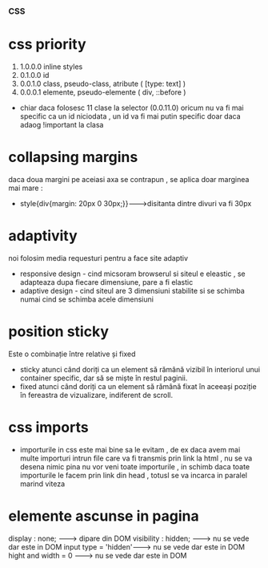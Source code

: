 ### CSS

# css priority
1. 1.0.0.0 inline styles 
2. 0.1.0.0 id 
3. 0.0.1.0 class, pseudo-class,  atribute ( [type: text] )
4. 0.0.0.1 elemente, pseudo-elemente ( div, ::before )

* chiar daca folosesc 11 clase la selector (0.0.11.0) oricum nu va fi mai specific ca un id niciodata , un id va fi mai putin specific doar daca adaog !important la clasa

# collapsing margins 
  daca doua margini pe aceiasi axa se contrapun , se aplica doar marginea mai mare :

* <div></div>
  <div></div>
  style{div{margin: 20px 0 30px;}}--->disitanta dintre divuri va fi 30px

# adaptivity
noi folosim media requesturi pentru a face site adaptiv
* responsive design - cind micsoram browserul si siteul e eleastic , se adapteaza dupa fiecare dimensiune, pare a fi elastic
* adaptive design   -  cind siteul are 3 dimensiuni stabilite si se schimba numai cind se schimba acele dimensiuni

# position sticky
Este o combinație între relative și fixed
- sticky atunci când doriți ca un element să rămână vizibil în interiorul unui container specific, dar să se miște în restul paginii.
- fixed atunci când doriți ca un element să rămână fixat în aceeași poziție în fereastra de vizualizare, indiferent de scroll.

# css imports
* importurile in css este mai bine sa le evitam , de ex daca avem mai multe importuri intrun file care va fi transmis prin link la html , nu se va desena nimic pina nu vor veni toate importurile , in schimb daca toate importurile le facem prin link din head , totusl se va incarca in paralel marind viteza

# elemente ascunse in pagina
display : none;      ---> dipare din DOM
visibility : hidden; ---> nu se vede dar este in DOM
input type = 'hidden'---> nu se vede dar este in DOM
hight and width = 0  ---> nu se vede dar este in DOM